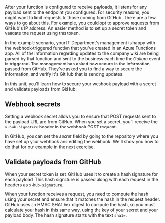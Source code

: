 After your function is configured to receive payloads, it listens for any payload sent to the endpoint you configured. For security reasons, you might want to limit requests to those coming from GitHub. There are a few ways to go about this. For example, you could opt to approve requests from GitHub's IP address. An easier method is to set up a secret token and validate the request using this token.

In the example scenario, your IT Department's management is happy with the webhook-triggered function that you've created in an Azure Functions app. All of the information regarding updates to the company wiki are being parsed by that function and sent to the business each time the *Gollum* event is triggered. The management has asked how secure is the information passed from GitHub. They've asked you to find a way to secure the information, and verify it's GitHub that is sending updates.

In this unit, you'll learn how to secure your webhook payload with a secret and validate payloads from GitHub.

## Webhook secrets

Setting a webhook secret allows you to ensure that POST requests sent to the payload URL are from GitHub. When you set a secret, you'll receive the `x-hub-signature` header in the webhook POST request.

In GitHub, you can set the *secret* field by going to the repository where you have set up your webhook and editing the webhook. We'll show you how to do that for our example in the next exercise.

## Validate payloads from GitHub

When your secret token is set, GitHub uses it to create a hash signature for each payload. This hash signature is passed along with each request in the headers as `x-hub-signature`.

When your function receives a request, you need to compute the hash using your secret and ensure that it matches the hash in the request header. GitHub uses an HMAC SHA1 hex digest to compute the hash, so you must calculate your hash in this same way, using the key of your secret and your payload body. The hash signature starts with the text `sha1=`.
